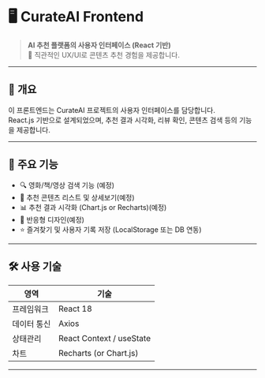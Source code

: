 # 🖥️ CurateAI Frontend

> **AI 추천 플랫폼의 사용자 인터페이스 (React 기반)**  
> 🎨 직관적인 UX/UI로 콘텐츠 추천 경험을 제공합니다.

---

## 📌 개요

이 프론트엔드는 CurateAI 프로젝트의 사용자 인터페이스를 담당합니다.  
React.js 기반으로 설계되었으며, 추천 결과 시각화, 리뷰 확인, 콘텐츠 검색 등의 기능을 제공합니다.

---

## 🚀 주요 기능

- 🔍 영화/책/영상 검색 기능 (예정)
- 🎯 추천 콘텐츠 리스트 및 상세보기(예정)
- 📊 추천 결과 시각화 (Chart.js or Recharts)(예정)
- 📱 반응형 디자인(예정)
- ⭐ 즐겨찾기 및 사용자 기록 저장 (LocalStorage 또는 DB 연동)
---

## 🛠️ 사용 기술

| 영역 | 기술 |
|------|------|
| 프레임워크 | React 18 |
| 데이터 통신 | Axios |
| 상태관리 | React Context / useState |
| 차트 | Recharts (or Chart.js) |

---


